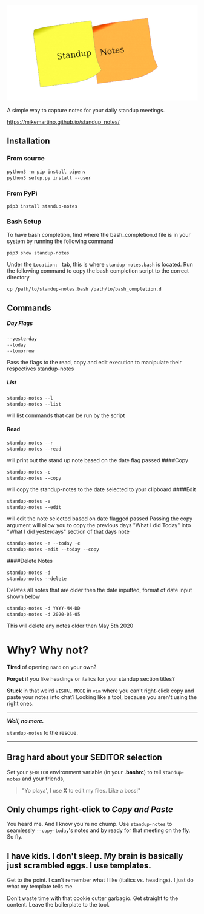 ![](images/standup-notes.png)

A simple way to capture notes for your daily standup meetings.

https://mikemartino.github.io/standup_notes/

## Installation
### From source

```
python3 -m pip install pipenv 
python3 setup.py install --user
```
### From PyPi

```
pip3 install standup-notes
```
### Bash Setup

To have bash completion, find where the bash_completion.d file is in your system by running the following command
```
pip3 show standup-notes
```
Under the ```Location: ``` tab, this is where ```standup-notes.bash``` is located.
Run the following command to copy the bash completion script to the correct directory
```
cp /path/to/standup-notes.bash /path/to/bash_completion.d
```
## Commands
##### Day Flags
```
--yesterday
--today
--tomorrow
```
Pass the flags to the read, copy and edit execution to manipulate their respectives standup-notes
##### List
 ```
standup-notes --l
standup-notes --list
 ``` 
 will list commands that can be run by the script
#### Read
 ```
standup-notes --r
standup-notes --read
 ``` 
will print out the stand up note based on the date flag passed
####Copy
```
standup-notes -c
standup-notes --copy
```
will copy the standup-notes to the date selected to your clipboard
####Edit
```
standup-notes -e
standup-notes --edit
```
will edit the note selected based on date flagged passed
Passing the copy argument will allow you to copy the previous days "What I did Today" into "What I did yesterdays" section of that days note
```
standup-notes -e --today -c 
standup-notes -edit --today --copy
```


####Delete Notes
```
standup-notes -d
standup-notes --delete
```
Deletes all notes that are older then the date inputted, format of date input shown below
```
standup-notes -d YYYY-MM-DD
standup-notes -d 2020-05-05
```
This will delete any notes older then May 5th 2020



# Why? Why not?

__Tired__ of opening `nano` on your own?

__Forget__ if you like headings or italics for your standup section titles?

__Stuck__ in that weird `VISUAL MODE` in `vim` where you can't right-click copy and paste your notes into chat? Looking like a tool, because you aren't using the right ones.


***

_**Well, no more.**_

`standup-notes` to the rescue.

***

## Brag hard about your $EDITOR selection
 
Set your `$EDITOR` environment variable (in your __.bashrc__) to tell `standup-notes` and your friends, 

> "Yo playa', I use __X__ to edit my files. Like a boss!" 

## Only chumps right-click to _Copy and Paste_

You heard me. And I know you're no chump. Use `standup-notes` to seamlessly `--copy-today`'s notes and by ready for that meeting on the fly. So fly.

## I have kids. I don't sleep. My brain is basically just scrambled eggs. I use templates.

Get to the point. I can't remember what I like (italics vs. headings). I just do what my template tells me. 

Don't waste time with that cookie cutter garbagio. Get straight to the content. Leave the boilerplate to the tool. 
